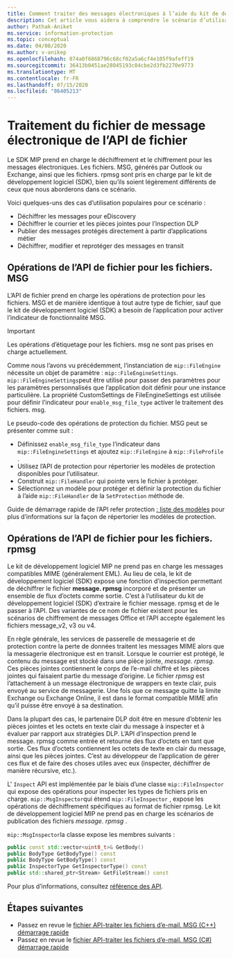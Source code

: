```yaml
---
title: Comment traiter des messages électroniques à l’aide du kit de développement logiciel MIP
description: Cet article vous aidera à comprendre le scénario d’utilisation de l’API de fichier du kit de développement logiciel MIP pour traiter les fichiers. MSG et. rpmsg.
author: Pathak-Aniket
ms.service: information-protection
ms.topic: conceptual
ms.date: 04/08/2020
ms.author: v-anikep
ms.openlocfilehash: 074a0f6868796c68cf02a5a6cf4e105f9afeff19
ms.sourcegitcommit: 36413b0451ae28045193c04cbe2d3fb2270e9773
ms.translationtype: MT
ms.contentlocale: fr-FR
ms.lasthandoff: 07/15/2020
ms.locfileid: "86405213"
---
```

# <a name="file-api-email-message-file-processing"></a>Traitement du fichier de message électronique de l’API de fichier

Le SDK MIP prend en charge le déchiffrement et le chiffrement pour les messages électroniques. Les fichiers. MSG, générés par Outlook ou Exchange, ainsi que les fichiers. rpmsg sont pris en charge par le kit de développement logiciel (SDK), bien qu’ils soient légèrement différents de ceux que nous aborderons dans ce scénario.

Voici quelques-uns des cas d’utilisation populaires pour ce scénario :

- Déchiffrer les messages pour eDiscovery
- Déchiffrer le courrier et les pièces jointes pour l’inspection DLP
- Publier des messages protégés directement à partir d’applications métier
- Déchiffrer, modifier et reprotéger des messages en transit

## <a name="file-api-operations-for-msg-files"></a>Opérations de l’API de fichier pour les fichiers. MSG

L’API de fichier prend en charge les opérations de protection pour les fichiers. MSG et de manière identique à tout autre type de fichier, sauf que le kit de développement logiciel (SDK) a besoin de l’application pour activer l’indicateur de fonctionnalité MSG. 

> [!IMPORTANT]
> Les opérations d’étiquetage pour les fichiers. msg ne sont pas prises en charge actuellement.

Comme nous l’avons vu précédemment, l’instanciation de `mip::FileEngine` nécessite un objet de paramètre : `mip::FileEngineSettings`. `mip::FileEngineSettings`peut être utilisé pour passer des paramètres pour les paramètres personnalisés que l’application doit définir pour une instance particulière. La propriété CustomSettings de FileEngineSettings est utilisée pour définir l’indicateur pour `enable_msg_file_type` activer le traitement des fichiers. msg.

Le pseudo-code des opérations de protection du fichier. MSG peut se présenter comme suit :

- Définissez `enable_msg_file_type` l’indicateur dans `mip::FileEngineSettings` et ajoutez `mip::FileEngine` à `mip::FileProfile` .
- Utilisez l’API de protection pour répertorier les modèles de protection disponibles pour l’utilisateur.
- Construit `mip::FileHandler` qui pointe vers le fichier à protéger.
- Sélectionnez un modèle pour protéger et définir la protection du fichier à l’aide `mip::FileHandler` de la `SetProtection` méthode de.

Guide de démarrage rapide de l’API refer protection [: liste des modèles](quick-protection-list-templates-cpp.md) pour plus d’informations sur la façon de répertorier les modèles de protection.

## <a name="file-api-operations-for-rpmsg-files"></a>Opérations de l’API de fichier pour les fichiers. rpmsg

Le kit de développement logiciel MIP ne prend pas en charge les messages compatibles MIME (généralement EML). Au lieu de cela, le kit de développement logiciel (SDK) expose une fonction d’inspection permettant de déchiffrer le fichier **message. rpmsg** incorporé et de présenter un ensemble de flux d’octets comme sortie. C’est à l’utilisateur du kit de développement logiciel (SDK) d’extraire le fichier message. rpmsg et de le passer à l’API. Des variantes de ce nom de fichier existent pour les scénarios de chiffrement de messages Office et l’API accepte également les fichiers message_v2, v3 ou v4.

En règle générale, les services de passerelle de messagerie et de protection contre la perte de données traitent les messages MIME alors que la messagerie électronique est en transit. Lorsque le courrier est protégé, le contenu du message est stocké dans une pièce jointe, *message. rpmsg*. Ces pièces jointes contiennent le corps de l’e-mail chiffré et les pièces jointes qui faisaient partie du message d’origine. Le fichier *rpmsg* est l’attachement à un message électronique de wrappers en texte clair, puis envoyé au service de messagerie. Une fois que ce message quitte la limite Exchange ou Exchange Online, il est dans le format compatible MIME afin qu’il puisse être envoyé à sa destination.

Dans la plupart des cas, le partenaire DLP doit être en mesure d’obtenir les pièces jointes et les octets en texte clair du message à inspecter et à évaluer par rapport aux stratégies DLP. L’API d’inspection prend le message. rpmsg comme entrée et retourne des flux d’octets en tant que sortie. Ces flux d’octets contiennent les octets de texte en clair du message, ainsi que les pièces jointes. C’est au développeur de l’application de gérer ces flux et de faire des choses utiles avec eux (inspecter, déchiffrer de manière récursive, etc.).

L' `Inspect` API est implémentée par le biais d’une classe `mip::FileInspector` qui expose des opérations pour inspecter les types de fichiers pris en charge. `mip::MsgInspector`qui étend `mip::FileInspector` , expose les opérations de déchiffrement spécifiques au format de fichier rpmsg. Le kit de développement logiciel MIP ne prend pas en charge les scénarios de publication des fichiers *message. rpmsg* .

`mip::MsgInspector`la classe expose les membres suivants :

```cpp
public const std::vector<uint8_t>& GetBody()
public BodyType GetBodyType() const
public BodyType GetBodyType() const
public InspectorType GetInspectorType() const
public std::shared_ptr<Stream> GetFileStream() const
```

Pour plus d’informations, consultez [référence des API](./reference/mip-sdk-reference.md).

## <a name="next-steps"></a>Étapes suivantes

- Passez en revue le [fichier API-traiter les fichiers d’e-mail. MSG (C++) démarrage rapide](quick-email-msg-cpp.md)
- Passez en revue le [fichier API-traiter les fichiers d’e-mail. MSG (C#) démarrage rapide](quick-email-msg-csharp.md)